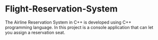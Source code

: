 # Flight-Reservation-System
The Airline Reservation System in C++ is developed using C++ programming language. In this project is a console application that can let you assign a reservation seat. 
